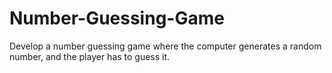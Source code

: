 # Number-Guessing-Game
Develop a number guessing game where the computer generates a  random number, and the player has to guess it.
